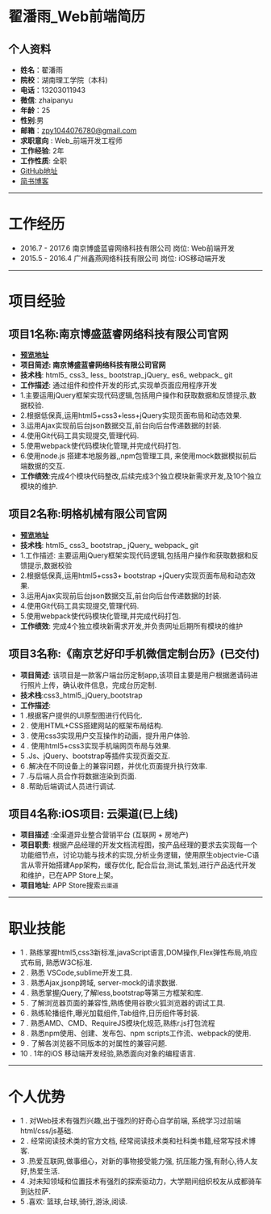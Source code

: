 # 翟潘雨_Web前端简历

## 个人资料
- **姓名**：翟潘雨
- **院校**：湖南理工学院（本科)
- **电话**：13203011943
- **微信**: zhaipanyu  					
- **年龄**：25 
- **性别**:男
- **邮箱**：zpy1044076780@gmail.com         
- **求职意向** : Web_前端开发工程师
- **工作经验**: 2年								
- **工作性质**: 全职
- [GitHub地址](https://github.com/zhaipanyu)
- [简书博客]( http://www.jianshu.com/u/bb22e571b68c)

---

# 工作经历
- 2016.7 - 2017.6   南京博盛蓝睿网络科技有限公司        岗位: Web前端开发
- 2015.5 - 2016.4     广州鑫燕网络科技有限公司                岗位: iOS移动端开发

---

# 项目经验
## 项目1名称:**南京博盛蓝睿网络科技有限公司官网**
- [**预览地址**](http://bosslen.com/)
- **项目简述: 南京博盛蓝睿网络科技有限公司官网**
- **技术栈**:  html5_ css3_ less_ bootstrap_jQuery_ es6_ webpack_ git
- **工作描述**: 通过组件和控件开发的形式,实现单页面应用程序开发
- 1.主要运用jQuery框架实现代码逻辑,包括用户操作和获取数据和反馈提示,数据校验.
- 2.根据低保真,运用html5+css3+less+jQuery实现页面布局和动态效果. 
- 3.运用Ajax实现前后台json数据交互,前台向后台传递数据的封装.
- 4.使用Git代码工具实现提交,管理代码.
- 5.使用webpack使代码模块化管理,并完成代码打包.
- 6.使用node.js 搭建本地服务器,,npm包管理工具, 来使用mock数据模拟前后端数据的交互.
- **工作绩效**:完成4个模块代码整改,后续完成3个独立模块新需求开发,及10个独立模块的维护.

## 项目2名称:**明格机械有限公司官网**
- [**预览地址**](http://sawgood.cn)
- **技术栈**: html5_ css3_ bootstrap_ jQuery_ webpack_ git
- 1.工作描述: 主要运用jQuery框架实现代码逻辑,包括用户操作和获取数据和反馈提示,数据校验
- 2.根据低保真,运用html5+css3+ bootstrap +jQuery实现页面布局和动态效果. 
- 3.运用Ajax实现前后台json数据交互,前台向后台传递数据的封装.
- 4.使用Git代码工具实现提交,管理代码.
- 5.使用webpack使代码模块化管理,并完成代码打包.
- **工作绩效**: 完成4个独立模块新需求开发,并负责网址后期所有模块的维护

	

## 项目3名称:**《南京艺好印手机微信定制台历》(已交付)**
- **项目简述**: 该项目是一款客户端台历定制app,该项目主要是用户根据邀请码进行照片上传，确认收件信息，完成台历定制.
- **技术栈**:css3_html5_jQuery_bootstrap
- **工作描述**:
- 1 .根据客户提供的UI原型图进行代码化.
- 2 . 使用HTML+CSS搭建网站的框架布局结构.
- 3 . 使用css3实现用户交互操作的动画，提升用户体验.
- 4 . 使用html5+css3实现手机端网页布局与效果.
- 5 .Js、jQuery、bootstrap等插件实现页面交互.
- 6 .解决在不同设备上的兼容问题，并优化页面提升执行效率.
- 7 .与后端人员合作将数据渲染到页面.
- 8 .帮助后端调试人员进行调试.


## 项目4名称:**iOS项目: 云渠道(已上线)**
- **项目描述** :全渠道异业整合营销平台 (互联网 + 房地产)
- **项目职责**: 根据产品经理的开发文档流程图，按产品经理的要求去实现每一个功能细节点，讨论功能与技术的实现,分析业务逻辑，使用原生objectvie-C语言从零开始搭建App架构，缓存优化, 配合后台,测试,策划,进行产品迭代开发和维护，已在APP Store上架。
- **项目地址**: APP Store搜索`云渠道`

---

# **职业技能**
- 1 . 熟练掌握html5,css3新标准,javaScript语言,DOM操作,Flex弹性布局,响应式布局, 熟悉W3C标准.
- 2 . 熟悉 VSCode,sublime开发工具.
- 3 . 熟悉Ajax,jsonp跨域, server-mock的请求数据.
- 4 . 熟悉掌握jQuery,了解less,bootstrap等第三方框架和库.
- 5 . 了解浏览器页面的兼容性,熟练使用谷歌火狐浏览器的调试工具.
- 6 . 熟练轮播组件,曝光加载组件,Tab组件,日历组件等封装.
- 7 . 熟悉AMD、CMD、RequireJS模块化规范,熟练r.js打包流程
- 8 . 熟悉npm使用、创建、发布包、npm scripts工作流、webpack的使用.
- 9 . 了解各浏览器不同版本的对属性的兼容问题.
- 10 . 1年的iOS 移动端开发经验,熟悉面向对象的编程语言.

---

# **个人优势**
- 1 . 对Web技术有强烈兴趣,出于强烈的好奇心自学前端, 系统学习过前端html/css/js基础.
- 2 . 经常阅读技术类的官方文档, 经常阅读技术类和社科类书籍,经常写技术博客.
- 3 .热爱互联网,做事细心，对新的事物接受能力强, 抗压能力强,有耐心,待人友好,热爱生活.
- 4 .对未知领域和位置技术有强烈的探索驱动力，大学期间组织校友从成都骑车到达拉萨.
- 5 .喜欢: 篮球,台球,骑行,游泳,阅读.
